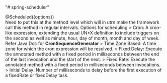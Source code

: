 "# spring-scheduler" 

@Scheduled({options}) </br>
Need to put this at the method level which will in utrn make the framework call this method in regular intervals.
Options for scheduling
    >   Cron:              A cron-like expression, extending the usual UN*X definition to include triggers on the second as well as 
                           minute, hour, day of month, month and day of week. Refer Java Doc for <b> CronSequenceGenerator </b>
    >   Time Zone Based:   A time zone for which the cron expression will be resolved.
    >   Fixed Delay:       Execute the annotated method with a fixed period in milliseconds between the end of the last invocation and the
                           start of the next.
    >   Fixed Rate:        Execute the annotated method with a fixed period in milliseconds between invocations.
    >   Initial Delay:     Number of milliseconds to delay before the first execution of a fixedRate or fixedDelay task.
